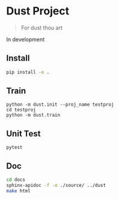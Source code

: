 # Dust Project

> For dust thou art

In development

## Install

```bash
pip install -e .
```

## Train

```
python -m dust.init --proj_name testproj
cd testproj
python -m dust.train
```

## Unit Test

```
pytest
```

## Doc

```bash
cd docs
sphinx-apidoc -f -o ./source/ ../dust
make html
```
